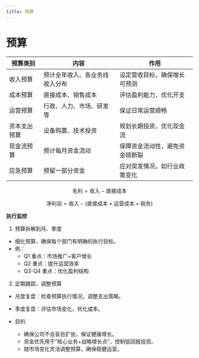 ```yaml
---
title: 预算
---
```


# 预算

| 预算类别     | 内容                           | 作用                           |
| ------------ | ------------------------------ | ------------------------------ |
| 收入预算     | 预计全年收入、各业务线收入分布 | 设定营收目标，确保增长可预测   |
| 成本预算     | 直接成本、销售成本             | 评估盈利能力，优化开支         |
| 运营预算     | 行政、人力、市场、研发等       | 保证日常运营顺畅               |
| 资本支出预算 | 设备购置、技术投资             | 规划长期投资，优化现金流       |
| 现金流预算   | 预计每月资金流动               | 保障资金流动性，避免资金链断裂 |
| 应急预算     | 预留一部分资金                 | 应对突发情况，如行业政策变化   |

$$
\text{毛利} = \text{收入} - \text{直接成本}
$$

$$
\text{净利润} = \text{收入} - (\text{直接成本} + \text{运营成本} + \text{税务})
$$

**执行监控**

1. 预算拆解到月、季度

- 细化预算，确保每个部门有明确的执行目标。
- 例：
  - Q1 重点：市场推广+客户增长
  - Q2 重点：提升运营效率
  - Q3-Q4 重点：优化盈利结构

2. 定期跟踪，调整预算

- 月度复盘：检查预算执行情况，调整支出策略。
- 季度复盘：评估市场变化，优化成本。

- 目的
  - 确保公司不会盲目扩张，保证健康增长。
  - 资金优先用于“核心业务+战略增长点”，控制低回报投资。
  - 随市场变化灵活调整预算，确保稳健运营。
